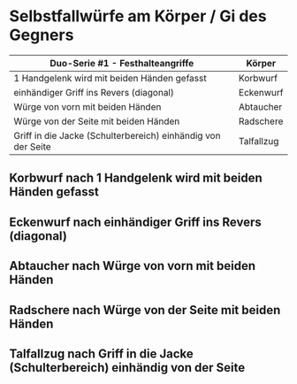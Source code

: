 # Selbstfallwürfe am Körper / Gi des Gegners


| Duo-Serie #1 - Festhalteangriffe                             | Körper       |
|--------------------------------------------------------------|--------------|
| 1 Handgelenk wird mit beiden Händen gefasst                  | Korbwurf     |
| einhändiger Griff ins Revers (diagonal)                      | Eckenwurf    |
| Würge von vorn mit beiden Händen                             | Abtaucher    |
| Würge von der Seite mit beiden Händen                        | Radschere    |
| Griff in die Jacke (Schulterbereich) einhändig von der Seite | Talfallzug   |

## Korbwurf nach 1 Handgelenk wird mit beiden Händen gefasst
## Eckenwurf nach einhändiger Griff ins Revers (diagonal)
## Abtaucher nach Würge von vorn mit beiden Händen
## Radschere nach Würge von der Seite mit beiden Händen
## Talfallzug nach Griff in die Jacke (Schulterbereich) einhändig von der Seite


